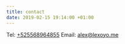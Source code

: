 ```yaml
---
title: contact
date: 2019-02-15 19:14:00 +01:00
---
```


Tel: [+525568964855](tel:+525568964855)
Email: [alex@lexoyo.me](mailto:alex@lexoyo.me)